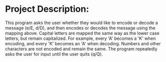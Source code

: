 # Project Description: 
This program asks the user whether they would like to encode or decode a message (e/E, d/D), and then encodes or decodes the message using the mapping above. 
Capital letters are mapped the same way as the lower case letters, but remain capitalized. 
For example, every 'A' becomes a 'K' when encoding, and every 'K' becomes an 'A' when decoding. 
Numbers and other characters are not encoded and remain the same. 
The program repeatedly asks the user for input until the user quits (q/Q).
